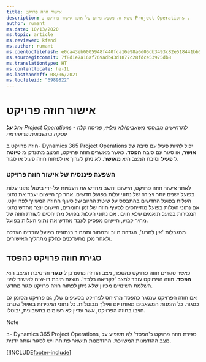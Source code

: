 ```yaml
---
title: אישור חוזה פרויקט
description: נושא זה מספק מידע על אופן אישור פרויקט ב-Project Operations .
author: rumant
ms.date: 10/13/2020
ms.topic: article
ms.reviewer: kfend
ms.author: rumant
ms.openlocfilehash: e0ca43eb6005948f440fca16e98a6d05db3493c82e518441bb50f9413da91ead
ms.sourcegitcommit: 7f8d1e7a16af769adb43d1877c28fdce53975db8
ms.translationtype: HT
ms.contentlocale: he-IL
ms.lasthandoff: 08/06/2021
ms.locfileid: "6989822"
---
```

# <a name="confirm-a-project-contract"></a>אישור חוזה פרויקט

_**חל על:** Project Operations לתרחישים מבוססי משאבים/לא מלאי, פריסה קלה - עסקה בחשבונית פרופורמה_

חוזה פרויקט ב- Dynamics 365 Project Operations יכול להיות פעיל עם סיבה של **אושר**, או סגור עם סיבה **הפסד‬**. כאשר מאשרים חוזה פרויקט, המצב מתעדכן מ **טיוטה** ל **פעיל** וסיבת המצב היא **מאושר**. לא ניתן לערוך או לפתוח חוזה פעיל או סגור. 

### <a name="financial-impact-of-confirming-a-project-contract"></a>השפעה פיננסית של אישור חוזה פרויקט

לאחר אישור חוזה פרויקט, היישום יחשב מחדש את העלויות על-ידי ביטול נתוני עלות בפועל ישנים יותר ויצירה של נתוני עלות בפועל חדשים. אחר כך היישום יעבד את נתוני העלות בפועל החדשים בהתבסס על שיטת החיוב של סעיף החוזה המשויך לפרוייקט. אם נתוני העלות בפועל מתייחסים לסעיף חוזה של זמן וחומרים, היישום יוצר מחדש נתוני המכירות בפועל תואמים שלא חויבו. אם נתוני העלות בפועל מתייחסים לשורת חוזה של מחיר קבוע, היישום מפסיק לעבד מחדש את נתוני העלות בפועל.

ממגבלות 'אין לחרוג', הגדרת חיוב ותמחור ותמחיר בנתונים בפועל עוברים הערכה ולאחר מכן מתעדכנים כחלק מתהליך האישורים.

## <a name="close-a-project-contract-as-lost"></a>סגירת חוזה פרויקט כהפסד

כאשר סוגרים חוזה פרויקט כהספד, מצב החוזה מתעדכן ל **סגור** וה-סיבת המצב הוא **הפסד**. חוזה הפרויקט עובר למצב 'לקריאה בלבד'. מוצגת תיבת דו-שיח לאישור לפני השלמת השינויים מכיוון שלא ניתן לפתוח חוזה פרויקט סגור מחדש.

אם חוזה הפרויקט שנסגר כהפסד מתייחס לפרויקט בסעיפים שלו, גם פרויקט מסומן גם כסגור. כל הזמנות המשאבים מאותו יום ואילך מבוטלות. כל נתוני המכירות בפועל שטרם חויבו בחוזה הפרויקט, אשר עדיין לא רשומים בחשבונית, יבוטלו.

> [!NOTE]
> ב- Dynamics 365 Project Operations, סגירת חוזה פרויקט כ'הפסד‬' לא תשפיע על מצב ההזדמנות המשויכת. ההזדמנות תישאר פתוחה ויש לסגור אותה ידנית.


[!INCLUDE[footer-include](../../includes/footer-banner.md)]